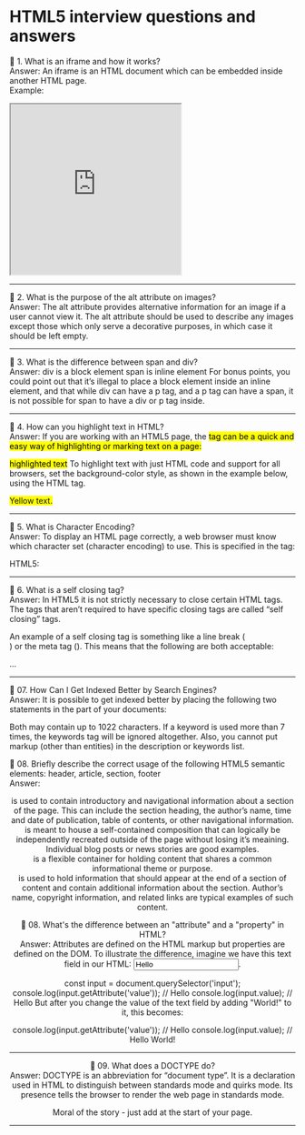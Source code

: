 <h1> HTML5 interview questions and answers</h1> 

🔹 1. What is an iframe and how it works? <br>
Answer:
An iframe is an HTML document which can be embedded inside another HTML page.
<br>
Example:
<iframe src="https://github.com" height="300px" width="300px"></iframe>
<hr>

🔹 2. What is the purpose of the alt attribute on images? <br>
Answer:
The alt attribute provides alternative information for an image if a user cannot view it. The alt attribute should be used to describe any images except those which only serve a decorative purposes, in which case it should be left empty. <hr>

🔹 3. What is the difference between span and div? <br>
Answer:
div is a block element
span is inline element
For bonus points, you could point out that it’s illegal to place a block element inside an inline element, and that while div can have a p tag, and a p tag can have a span, it is not possible for span to have a div or p tag inside. <hr>

🔹 4. How can you highlight text in HTML? <br>
Answer:
If you are working with an HTML5 page, the <mark> tag can be a quick and easy way of highlighting or marking text on a page:

<mark>highlighted text</mark>
To highlight text with just HTML code and support for all browsers, set the background-color style, as shown in the example below, using the HTML tag.

<span style="background-color: #FFFF00">Yellow text.</span>
<hr>

 🔹 5. What is Character Encoding? <br>
Answer:
To display an HTML page correctly, a web browser must know which character set (character encoding) to use. This is specified in the tag:

HTML5:
<meta charset="UTF-8"> <hr>

🔹 6. What is a self closing tag? <br>
Answer:
In HTML5 it is not strictly necessary to close certain HTML tags. The tags that aren’t required to have specific closing tags are called “self closing” tags.

An example of a self closing tag is something like a line break (<br />) or the meta tag (<meta>). This means that the following are both acceptable:

<meta charset="UTF-8">
...
<meta charset="UTF-8" /> <hr>

 🔹 07. How Can I Get Indexed Better by Search Engines? <br>
Answer:
It is possible to get indexed better by placing the following two statements in the <HEAD> part of your documents:

<META NAME="keywords" CONTENT="keyword keyword keyword keyword">
<META NAME="description" CONTENT="description of your site">
Both may contain up to 1022 characters. If a keyword is used more than 7 times, the keywords tag will be ignored altogether. Also, you cannot put markup (other than entities) in the description or keywords list.
 
 🔹 08. Briefly describe the correct usage of the following HTML5 semantic elements: header, article, section, footer <br>
Answer:
<header> is used to contain introductory and navigational information about a section of the page. This can include the section heading, the author’s name, time and date of publication, table of contents, or other navigational information.

<article> is meant to house a self-contained composition that can logically be independently recreated outside of the page without losing it’s meaining. Individual blog posts or news stories are good examples.

<section> is a flexible container for holding content that shares a common informational theme or purpose.

<footer> is used to hold information that should appear at the end of a section of content and contain additional information about the section. Author’s name, copyright information, and related links are typical examples of such content.
 
 
 🔹 08. What's the difference between an "attribute" and a "property" in HTML? <br>
Answer:
Attributes are defined on the HTML markup but properties are defined on the DOM. To illustrate the difference, imagine we have this text field in our HTML: <input type="text" value="Hello">.

const input = document.querySelector('input');
console.log(input.getAttribute('value')); // Hello
console.log(input.value); // Hello
But after you change the value of the text field by adding "World!" to it, this becomes:

console.log(input.getAttribute('value')); // Hello
console.log(input.value); // Hello World!
 <hr>
 
 🔹 09. What does a DOCTYPE do? <br>
Answer:
DOCTYPE is an abbreviation for “document type”. It is a declaration used in HTML to distinguish between standards mode and quirks mode. Its presence tells the browser to render the web page in standards mode.

Moral of the story - just add <!DOCTYPE html> at the start of your page.
 <hr>
 
 
